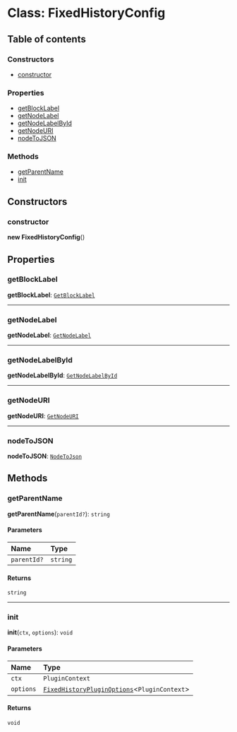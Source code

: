 # Class: FixedHistoryConfig

## Table of contents

### Constructors

* [constructor](/auto-docs/fixed-history-plugin/classes/FixedHistoryConfig.md#constructor)

### Properties

* [getBlockLabel](/auto-docs/fixed-history-plugin/classes/FixedHistoryConfig.md#getblocklabel)
* [getNodeLabel](/auto-docs/fixed-history-plugin/classes/FixedHistoryConfig.md#getnodelabel)
* [getNodeLabelById](/auto-docs/fixed-history-plugin/classes/FixedHistoryConfig.md#getnodelabelbyid)
* [getNodeURI](/auto-docs/fixed-history-plugin/classes/FixedHistoryConfig.md#getnodeuri)
* [nodeToJSON](/auto-docs/fixed-history-plugin/classes/FixedHistoryConfig.md#nodetojson)

### Methods

* [getParentName](/auto-docs/fixed-history-plugin/classes/FixedHistoryConfig.md#getparentname)
* [init](/auto-docs/fixed-history-plugin/classes/FixedHistoryConfig.md#init)

## Constructors

### constructor

**new FixedHistoryConfig**()

## Properties

### getBlockLabel

**getBlockLabel**: [`GetBlockLabel`](/auto-docs/fixed-history-plugin/types/GetBlockLabel.md)

***

### getNodeLabel

**getNodeLabel**: [`GetNodeLabel`](/auto-docs/fixed-history-plugin/types/GetNodeLabel.md)

***

### getNodeLabelById

**getNodeLabelById**: [`GetNodeLabelById`](/auto-docs/fixed-history-plugin/types/GetNodeLabelById.md)

***

### getNodeURI

**getNodeURI**: [`GetNodeURI`](/auto-docs/fixed-history-plugin/types/GetNodeURI.md)

***

### nodeToJSON

**nodeToJSON**: [`NodeToJson`](/auto-docs/fixed-history-plugin/types/NodeToJson.md)

## Methods

### getParentName

**getParentName**(`parentId?`): `string`

#### Parameters

| Name | Type |
| :------ | :------ |
| `parentId?` | `string` |

#### Returns

`string`

***

### init

**init**(`ctx`, `options`): `void`

#### Parameters

| Name | Type |
| :------ | :------ |
| `ctx` | `PluginContext` |
| `options` | [`FixedHistoryPluginOptions`](/auto-docs/fixed-history-plugin/interfaces/FixedHistoryPluginOptions.md)<`PluginContext`> |

#### Returns

`void`
